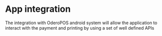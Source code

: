 # App integration
The integration with OderoPOS android system will allow the
application to interact with the payment and printing by using a set of well defined APIs